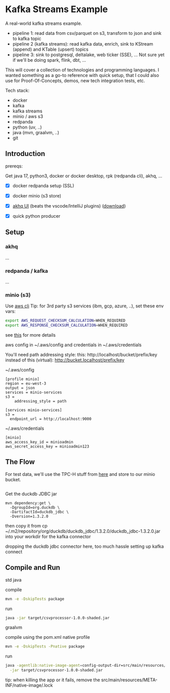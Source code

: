 # Kafka Streams Example

A real-world kafka streams example.

- pipeline 1: read data from csv/parquet on s3, transform to json and sink to kafka topic
- pipeline 2 (kafka streams): read kafka data, enrich, sink to KStream (append) and KTable (upsert) topics
- pipeline 3: sink to postgresql, deltalake, web ticker (SSE), ...  Not sure yet if we'll be doing spark, flink, dbt, ...

This will cover a collection of technologies and programming languages.  I wanted something as a go-to reference with quick setup, that I could also use for Proof-Of-Concepts, demos, new tech integration tests, etc.

Tech stack:

- docker
- kafka
- kafka streams
- minio / aws s3
- redpanda
- python (uv, ..)
- java (mvn, graalvm, ..)
- git



## Introduction

prereqs:

Get java 17, python3, docker or docker desktop, rpk (redpanda cli), akhq, ...

- [x] docker redpanda setup (SSL)
- [x] docker minio (s3 store)
- [x] [akhq UI](https://akhq.io/) (beats the vscode/IntelliJ plugins) ([download](https://github.com/tchiotludo/akhq/releases/download/0.26.0/akhq-0.26.0-all.jar))
- [x] quick python producer



## Setup


### akhq
...

### redpanda / kafka
...

### minio (s3)

Use [aws cli](https://docs.aws.amazon.com/cli/latest/userguide/getting-started-install.html)
Tip: for 3rd party s3 services (ibm, gcp, azure, ..), set these env vars:

```bash
export AWS_REQUEST_CHECKSUM_CALCULATION=WHEN_REQUIRED
export AWS_RESPONSE_CHECKSUM_CALCULATION=WHEN_REQUIRED
```

see [this](https://github.com/aws/aws-cli/issues/9214) for more details

aws config in ~/.aws/config and credentials in ~/.aws/credentials

You'll need path addressing style:
this: http://localhost/bucket/prefix/key
instead of this (virtual): http://bucket.localhost/prefix/key


~/.aws/config
```
[profile minio]
region = eu-west-3
output = json
services = minio-services
s3 =
    addressing_style = path

[services minio-services]
s3 =
  endpoint_url = http://localhost:9000
```

~/.aws/credentials
```
[minio]
aws_access_key_id = minioadmin
aws_secret_access_key = minioadmin123
```



## The Flow

For test data, we'll use the TPC-H stuff from [here](https://github.com/jeroenflvr/dbgen) and store to our minio bucket.

```bash
```

Get the duckdb JDBC jar
```
mvn dependency:get \
  -DgroupId=org.duckdb \
  -DartifactId=duckdb_jdbc \
  -Dversion=1.3.2.0
```

then copy it from cp ~/.m2/repository/org/duckdb/duckdb_jdbc/1.3.2.0/duckdb_jdbc-1.3.2.0.jar into your workdir for the kafka connector

dropping the duckdb jdbc connector here, too much hassle setting up kafka connect


## Compile and Run

std java

compile
```bash
mvn -e -DskipTests package
```

run
```bash
java -jar target/csvprocessor-1.0.0-shaded.jar
```

graalvm

compile using the pom.xml native profile
```bash
mvn -e -DskipTests -Pnative package
```

run
```bash
java -agentlib:native-image-agent=config-output-dir=src/main/resources/META-INF/native-image \
  -jar target/csvprocessor-1.0.0-shaded.jar
```

tip: when killing the app or it fails, remove the src/main/resources/META-INF/native-image/.lock